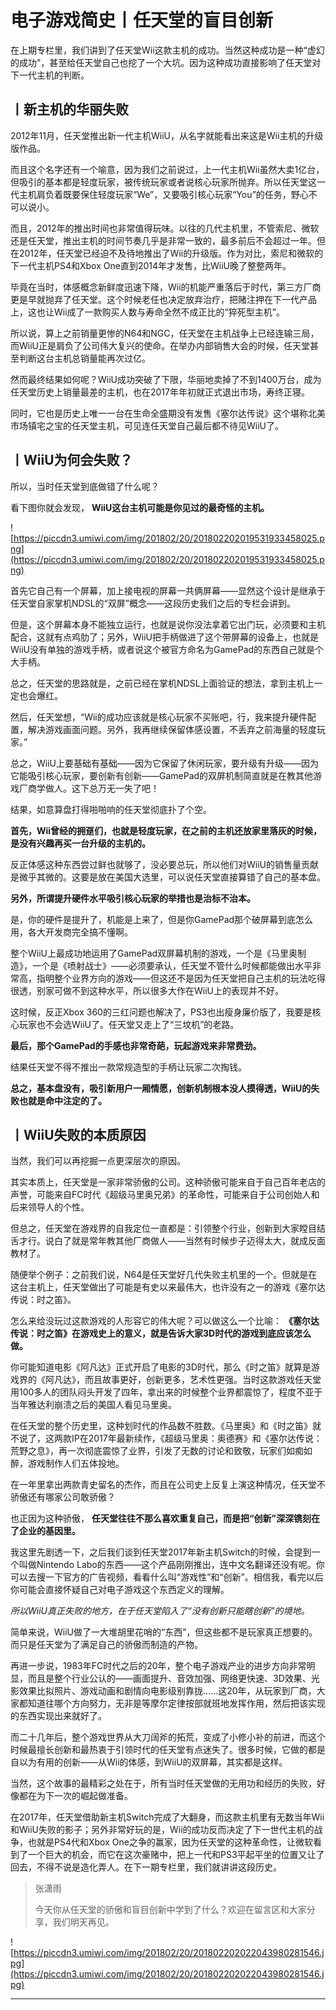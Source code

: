 # 电子游戏简史丨任天堂的盲目创新

在上期专栏里，我们讲到了任天堂Wii这款主机的成功。当然这种成功是一种“虚幻的成功”，甚至给任天堂自己也挖了一个大坑。因为这种成功直接影响了任天堂对下一代主机的判断。

## 丨新主机的华丽失败

2012年11月，任天堂推出新一代主机WiiU，从名字就能看出来这是Wii主机的升级版作品。

而且这个名字还有一个喻意，因为我们之前说过，上一代主机Wii虽然大卖1亿台，但吸引的基本都是轻度玩家，被传统玩家或者说核心玩家所抛弃。所以任天堂这一代主机肩负着既要保住轻度玩家“We”，又要吸引核心玩家“You”的任务，野心不可以说小。

而且，2012年的推出时间也非常值得玩味。以往的几代主机里，不管索尼、微软还是任天堂，推出主机的时间节奏几乎是非常一致的，最多前后不会超过一年。但在2012年，任天堂已经迫不及待地推出了Wii的升级版。作为对比，索尼和微软的下一代主机PS4和Xbox One直到2014年才发售，比WiiU晚了整整两年。

毕竟在当时，体感概念新鲜度迅速下降，Wii的机能严重落后于时代，第三方厂商更是早就抛弃了任天堂。这个时候老任也决定放弃治疗，把赌注押在下一代产品上，这也让Wii成了一款购买人数与寿命全然不成正比的“猝死型主机”。

所以说，算上之前销量更惨的N64和NGC，任天堂在主机战争上已经连输三局，而WiiU正是肩负了公司伟大复兴的使命。在举办内部销售大会的时候，任天堂甚至判断这台主机总销量能再次过亿。

然而最终结果如何呢？WiiU成功突破了下限，华丽地卖掉了不到1400万台，成为任天堂历史上销量最差的主机，也在2017年年初就正式退出市场，寿终正寝。

同时，它也是历史上唯一一台在生命全盛期没有发售《塞尔达传说》这个堪称北美市场镇宅之宝的任天堂主机，可见连任天堂自己最后都不待见WiiU了。

## 丨WiiU为何会失败？

所以，当时任天堂到底做错了什么呢？

看下图你就会发现， **WiiU这台主机可能是你见过的最奇怪的主机。**

![https://piccdn3.umiwi.com/img/201802/20/201802202019531933458025.png](https://piccdn3.umiwi.com/img/201802/20/201802202019531933458025.png)

首先它自己有一个屏幕，加上接电视的屏幕一共俩屏幕——显然这个设计是继承于任天堂自家掌机NDSL的“双屏”概念——这段历史我们之后的专栏会讲到。

但是，这个屏幕本身不能独立运行，也就是说你没法拿着它出门玩，必须要和主机配合，这就有点鸡肋了；另外，WiiU把手柄做进了这个带屏幕的设备上，也就是WiiU没有单独的游戏手柄，或者说这个被官方命名为GamePad的东西自己就是个大手柄。

总之，任天堂的思路就是，之前已经在掌机NDSL上面验证的想法，拿到主机上一定也会爆红。

然后，任天堂想，“Wii的成功应该就是核心玩家不买账吧，行，我来提升硬件配置，解决游戏画面问题。另外，我再继续保留体感设置，不丢弃之前海量的轻度玩家。”

总之，WiiU上要基础有基础——因为它保留了休闲玩家，要升级有升级——因为它能吸引核心玩家，要创新有创新——GamePad的双屏机制简直就是在教其他游戏厂商学做人。这下总万无一失了吧！

结果，如意算盘打得啪啪响的任天堂彻底扑了个空。

 **首先，Wii曾经的拥趸们，也就是轻度玩家，在之前的主机还放家里落灰的时候，是没有兴趣再买一台升级的主机的。**

反正体感这种东西尝过鲜也就够了，没必要总玩，所以他们对WiiU的销售量贡献是微乎其微的。这要是放在美国大选里，可以说任天堂直接算错了自己的基本盘。

 **另外，所谓提升硬件水平吸引核心玩家的举措也是治标不治本。**

是，你的硬件是提升了，机能是上来了，但是你GamePad那个破屏幕到底怎么用，各大开发商完全搞不懂啊。

整个WiiU上最成功地运用了GamePad双屏幕机制的游戏，一个是《马里奥制造》，一个是《喷射战士》——必须要承认，任天堂不管什么时候都能做出水平非常高，指明整个业界方向的游戏——但这还不是因为任天堂把自己主机的玩法吃得很透，别家可做不到这种水平，所以很多大作在WiiU上的表现并不好。

这时候，反正Xbox 360的三红问题也解决了，PS3也出瘦身廉价版了，我要是核心玩家也不会选WiiU了。任天堂又走上了“三坟机”的老路。

 **最后，那个GamePad的手感也非常奇葩，玩起游戏来非常费劲。**

结果任天堂不得不推出一款常规造型的手柄让玩家二次掏钱。

 **总之，基本盘没有，吸引新用户一厢情愿，创新机制根本没人摸得透，WiiU的失败也就是命中注定的了。**

## 丨WiiU失败的本质原因

当然，我们可以再挖掘一点更深层次的原因。

其实本质上，任天堂是一家非常骄傲的公司。这种骄傲可能来自于自己百年老店的声誉，可能来自FC时代《超级马里奥兄弟》的革命性，可能来自于公司创始人和后来领导人的个性。

但总之，任天堂在游戏界的自我定位一直都是：引领整个行业，创新到大家瞠目结舌才行。说白了就是常年教其他厂商做人——当然有时候步子迈得太大，就成反面教材了。

随便举个例子：之前我们说，N64是任天堂好几代失败主机里的一个。但就是在这台主机上，任天堂做出了可能是有史以来最伟大，也许没有之一的游戏《塞尔达传说：时之笛》。

怎么来给没玩过这款游戏的人形容它的伟大呢？可以做这么一个比喻： **《塞尔达传说：时之笛》在游戏史上的意义，就是告诉大家3D时代的游戏到底应该怎么做。**

你可能知道电影《阿凡达》正式开启了电影的3D时代，那么《时之笛》就算是游戏界的《阿凡达》，而且故事更好，创新更多，艺术性更强。当时这款游戏任天堂用100多人的团队闷头开发了四年，拿出来的时候整个业界都震惊了，程度不亚于当年雅达利崩溃之后的美国人看见马里奥。

在任天堂的整个历史里，这种划时代的作品数不胜数。《马里奥》和《时之笛》就不说了，这两款IP在2017年最新续作，《超级马里奥：奥德赛》和《塞尔达传说：荒野之息》，再一次彻底震惊了业界，引发了无数的讨论和致敬，玩家们如痴如醉，游戏制作人们五体投地。

在一年里拿出两款青史留名的杰作，而且在公司史上反复上演这种情况，任天堂不骄傲还有哪家公司敢骄傲？

也正因为这种骄傲， **任天堂往往不那么喜欢重复自己，而是把“创新”深深镌刻在了企业的基因里。**

我这里先剧透一下，之后我们谈到任天堂2017年新主机Switch的时候，会提到一个叫做Nintendo Labo的东西——这个产品刚刚推出，连中文名翻译还没有呢。你可以去搜一下官方的广告视频，看看什么叫“游戏性”和“创新”。相信我，看完以后你可能会直接怀疑自己对电子游戏这个东西定义的理解。

 *所以WiiU真正失败的地方，在于任天堂陷入了“没有创新只能瞎创新”的境地。*

简单来说，WiiU做了一大堆胡里花哨的“东西”，但这些都不是玩家真正想要的。而只是任天堂为了满足自己的骄傲而制造的产物。

再进一步说，1983年FC时代之后的20年，整个电子游戏产业的进步方向非常明显，而且是整个行业公认的——画面提升、音效加强、网络更快速、3D效果、光影效果比拟照片、游戏动画和剧情向电影级别靠拢……这20年，从玩家到厂商，大家都知道往哪个方向努力，无非是等摩尔定律按部就班地发挥作用，然后把该实现的东西实现出来就好了。

而二十几年后，整个游戏世界从大刀阔斧的拓荒，变成了小修小补的前进，而这个时候最擅长创新和最热衷于引领时代的任天堂有点迷失了。很多时候，它做的都是自以为有用的创新——从Wii的体感，到WiiU的双屏幕，其实都是这样。

当然，这个故事的最精彩之处在于，所有当时任天堂做的无用功和经历的失败，好像都在为下一次的崛起做准备。

在2017年，任天堂借助新主机Switch完成了大翻身，而这款主机里有无数当年Wii和WiiU失败的影子；另外非常好玩的是，Wii的成功反而决定了下一世代主机的战争，也就是PS4代和Xbox One之争的赢家，因为任天堂的这种革命性，让微软看到了一个巨大的机会，而它在这次豪赌中，把上一代和PS3平起平坐的位置又让了回去，不得不说是造化弄人。在下一期专栏里，我们就讲讲这段历史。

> 张潇雨
> 
> 今天你从任天堂的骄傲和盲目创新中学到了什么？欢迎在留言区和大家分享，我们明天再见。

![https://piccdn3.umiwi.com/img/201802/20/201802202022043980281546.jpg](https://piccdn3.umiwi.com/img/201802/20/201802202022043980281546.jpg)

---
